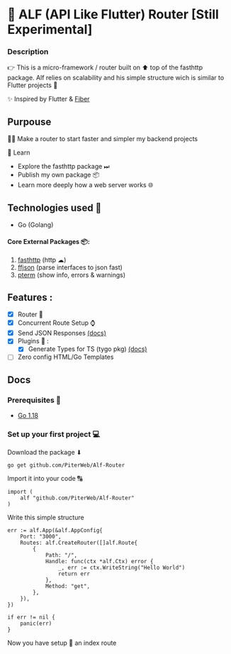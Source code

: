 # 🦌 ALF (API Like Flutter) Router  [Still Experimental]

### Description 

👉 This is a micro-framework / router built on ⬆ top of the fasthttp package. Alf relies on scalability and his simple structure wich is  similar to Flutter projects 📴

✨ Inspired by Flutter & [Fiber](https://github.com/gofiber/fiber)

## Purpouse 

👷‍♂️ Make a router to start faster and simpler my backend projects

📖 Learn 

 - Explore the fasthttp package ⏭
 - Publish my own package 📦
 - Learn more deeply how a web server works 🌐

## Technologies used 📘

 - Go (Golang)

#### Core External Packages  📦:

 1. [fasthttp](github.com/valyala/fasthttp) (http ☁)
 2. [ffjson](github.com/pquerna/ffjson/ffjson) (parse interfaces to json fast)
 3. [pterm](github.com/pterm/pterm) (show info, errors & warnings)

## Features :

- [x] Router 💨
- [x] Concurrent Route Setup ⌚
- [x] Send JSON Responses [(docs)](https://github.com/PiterWeb/Alf-Router/edit/master/README.md)
- [x] Plugins 🧩 : 
	- [x] Generate Types for TS (tygo pkg) [(docs)](https://github.com/PiterWeb/Alf-Router/edit/master/README.md)
- [ ] Zero config HTML/Go Templates

## Docs

### Prerequisites 📌

 - [Go 1.18](https://go.dev/) 

### Set up your first project 💻

Download the package ⬇

    go get github.com/PiterWeb/Alf-Router

Import it into your code 🔠

    import (
	    alf "github.com/PiterWeb/Alf-Router"
    )

Write this simple structure

    err := alf.App(&alf.AppConfig{
		Port: "3000",
		Routes: alf.CreateRouter([]alf.Route{
			{
				Path: "/",
				Handle: func(ctx *alf.Ctx) error {
					_, err := ctx.WriteString("Hello World")
					return err
				},
				Method: "get",
			},
		}),
	})

	if err != nil {
		panic(err)
	}

	
Now you have setup 🔨 an index route
